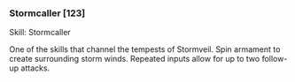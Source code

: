 ### Stormcaller [123]

Skill: Stormcaller

One of the skills that channel the tempests of Stormveil. Spin armament to create surrounding storm winds. Repeated inputs allow for up to two follow-up attacks.